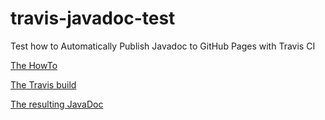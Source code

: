 # travis-javadoc-test
Test how to Automatically Publish Javadoc to GitHub Pages with Travis CI

[The HowTo](http://benlimmer.com/2013/12/26/automatically-publish-javadoc-to-gh-pages-with-travis-ci/)

[The Travis build](http://gelin.github.io/travis-javadoc-test/apidocs/)

[The resulting JavaDoc](http://gelin.github.io/travis-javadoc-test/apidocs/)
